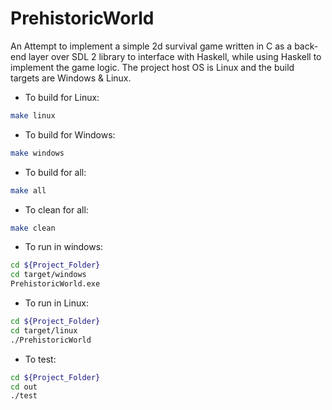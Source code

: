 # PrehistoricWorld
An Attempt to implement a simple 2d survival game written in C as a back-end layer over SDL 2 library to interface with Haskell, while using Haskell to implement the game logic.
The project host OS is Linux and the build targets are Windows & Linux.

* To build for Linux:
```bash
make linux
```
* To build for Windows:
```bash
make windows
```
* To build for all:
```bash
make all
```
* To clean for all:
```bash
make clean
```

* To run in windows:
```bash
cd ${Project_Folder}
cd target/windows
PrehistoricWorld.exe
```
* To run in Linux:
```bash
cd ${Project_Folder}
cd target/linux
./PrehistoricWorld
```
* To test:
```bash
cd ${Project_Folder}
cd out
./test
```

